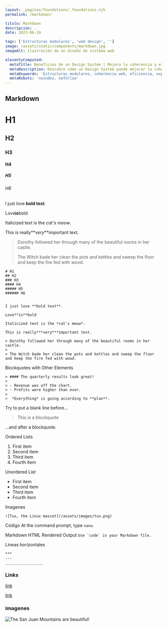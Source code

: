 ```yaml
---
layout: _paginas/foundations/_foundations.njk
permalink: /markdown/

titulo: Markdown
descripcion: .
date: 2023-06-19

tags: ['Estructuras modulares', 'web design', '']
image: /assets/static/components/markdown.jpg
imageAlt: Ilustración de un diseño de sistema web

eleventyComputed:
  metaTitle: Beneficios de un Design System | Mejora la coherencia y eficiencia de tu web
  metaDescription: Descubre cómo un Design System puede mejorar la coherencia y eficiencia de tu sitio web. Obtén más clics y mejora la experiencia de usuario. 💡 ¡Conoce los beneficios ahora!
  metaKeywords: 'Estructuras modulares, coherencia web, eficiencia, experiencia de usuario'
  metaRobots: 'noindex, nofollow'
---
```


## Markdown

# H1

## H2

### H3

#### H4

##### H5

###### H6

I just love **bold text**.

Love**is**bold

Italicized text is the _cat's meow_.

This is really**_very_**important text.

> Dorothy followed her through many of the beautiful rooms in her castle.
>
> The Witch bade her clean the pots and kettles and sweep the floor and keep the fire fed with wood.

```
# H1
## H2
### H3
#### H4
##### H5
###### H6


I just love **bold text**.

Love**is**bold

Italicized text is the *cat's meow*.

This is really***very***important text.

> Dorothy followed her through many of the beautiful rooms in her castle.
>
> The Witch bade her clean the pots and kettles and sweep the floor and keep the fire fed with wood.
```

Blockquotes with Other Elements

```
> #### The quarterly results look great!
>
> - Revenue was off the chart.
> - Profits were higher than ever.
>
>  *Everything* is going according to **plan**.
```

Try to put a blank line before...

> This is a blockquote

...and after a blockquote.

Ordered Lists

1. First item
2. Second item
3. Third item
4. Fourth item

Unordered List

- First item
- Second item
- Third item
- Fourth item

Imagenes

    ![Tux, the Linux mascot](/assets/images/tux.png)

Código
At the command prompt, type `nano`.

Markdown HTML Rendered Output
`` Use `code` in your Markdown file. ``

Lineas horizontales

```
***
---
_________________
```

### Links

[link](https://www.example.com/my%20great%20page)

<a href="https://www.example.com/my great page">link</a>

### imagenes

![The San Juan Mountains are beautiful!](/assets/images/san-juan-mountains.jpg 'San Juan Mountains')

